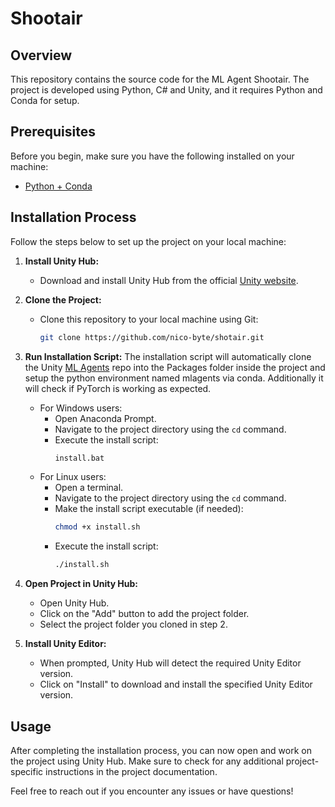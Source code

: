 # Shootair

## Overview

This repository contains the source code for the ML Agent Shootair. The project is developed using Python, C# and Unity, and it requires Python and Conda for setup.

## Prerequisites

Before you begin, make sure you have the following installed on your machine:

- [Python + Conda](https://www.anaconda.com/download)

## Installation Process

Follow the steps below to set up the project on your local machine:

1. **Install Unity Hub:**
   - Download and install Unity Hub from the official [Unity website](https://unity3d.com/get-unity/download).

2. **Clone the Project:**
   - Clone this repository to your local machine using Git:
     ```bash
     git clone https://github.com/nico-byte/shotair.git
     ```

3. **Run Installation Script:**
   The installation script will automatically clone the Unity [ML Agents](https://github.com/Unity-Technologies/ml-agents) repo into the Packages folder inside the project and setup the python environment named mlagents via conda.
   Additionally it will check if PyTorch is working as expected.
   - For Windows users:
     - Open Anaconda Prompt.
     - Navigate to the project directory using the `cd` command.
     - Execute the install script:
       ```bash
       install.bat
       ```
   - For Linux users:
     - Open a terminal.
     - Navigate to the project directory using the `cd` command.
     - Make the install script executable (if needed):
       ```bash
       chmod +x install.sh
       ```
     - Execute the install script:
       ```bash
       ./install.sh
       ```

5. **Open Project in Unity Hub:**
   - Open Unity Hub.
   - Click on the "Add" button to add the project folder.
   - Select the project folder you cloned in step 2.

6. **Install Unity Editor:**
   - When prompted, Unity Hub will detect the required Unity Editor version.
   - Click on "Install" to download and install the specified Unity Editor version.

## Usage

After completing the installation process, you can now open and work on the project using Unity Hub. Make sure to check for any additional project-specific instructions in the project documentation.

Feel free to reach out if you encounter any issues or have questions!
